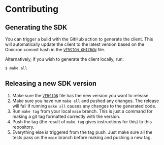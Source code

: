 # Contributing

## Generating the SDK

You can trigger a build with the GitHub action to generate the client. This will
automatically update the client to the latest version based on the Omicron commit hash
in the [`VERSION_OMICRON`](./VERSION_OMICRON) file.

Alternatively, if you wish to generate the client locally, run:

```bash
$ make all
```

## Releasing a new SDK version

1. Make sure the [`VERSION`](./VERSION) file has the new version you want to release.
2. Make sure you have run `make all` and pushed any changes. The release
   will fail if running `make all` causes any changes to the generated
   code.
3. Run `make tag` from your local `main` branch. This is just a command for making a git tag
   formatted correctly with the version.
4. Push the tag (the result of `make tag` gives instructions for this) to this repository.
5. Everything else is triggered from the tag push. Just make sure all the tests
   pass on the `main` branch before making and pushing a new tag.

